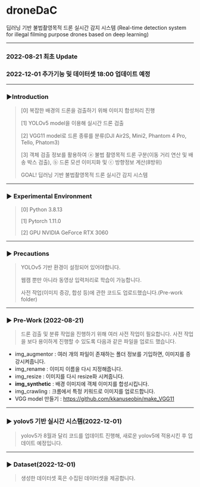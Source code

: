 # droneDaC
딥러닝 기반 불법촬영목적 드론 실시간 감지 시스템 (Real-time detection system for illegal filming purpose drones based on deep learning)

-------------------------------------
### 2022-08-21 최초 Update
### 2022-12-01 추가기능 및 데이터셋 18:00 업데이트 예정
-------------------------------------
### ▶Introduction
> [0] 복잡한 배경의 드론을 검출하기 위해 이미지 합성처리 진행
> 
> [1] YOLOv5 model을 이용해 실시간 드론 검출
> 
> [2] VGG11 model로 드론 종류를 분류(DJI Air2S, Mini2, Phantom 4 Pro, Tello, Phatom3)
> 
> [3] 객체 검출 정보를 활용하여 ⓐ 불법 촬영목적 드론 구분(이동 거리 연산 및 배송 박스 검출), ⓑ 드론 모션 이미지화 및 ⓒ 방향정보 계산(8방위)
> 
> GOAL! 딥러닝 기반 불법촬영목적 드론 실시간 감지 시스템

-------------------------------------
### ▶ Experimental Environment
> [0] Python 3.8.13
> 
> [1] Pytorch 1.11.0
>
> [2] GPU NVIDIA GeForce RTX 3060

-------------------------------------
### ▶ Precautions
> YOLOv5 기반 환경이 설정되어 있어야합니다.
> 
> 웹캠 뿐만 아니라 동영상 입력처리로 학습이 가능합니다.
> 
> 사전 작업(이미지 증강, 합성 등)에 관한 코드도 업로드했습니다.(Pre-work folder)

-------------------------------------
###  ▶ Pre-Work (2022-08-21)
> 드론 검출 및 분류 작업을 진행하기 위해 여러 사전 작업이 필요합니다. 사전 작업을 보다 용이하게 진행할 수 있도록 다음과 같은 파일을 업로드 했습니다.
* img_augmentor : 여러 개의 파일이 존재하는 폴더 정보를 기입하면, 이미지를 증강시켜줍니다.
* img_rename : 이미지 이름을 다시 지정해줍니다.
* img_resize : 이미지를 다시 resize화 시켜줍니다.
* __img_synthetic__ : 배경 이미지에 객체 이미지를 합성시킵니다.
* img_crawling : 크롬에서 특정 키워드로 이미지를 업로드합니다.
* VGG model 만들기 : https://github.com/kkanuseobin/make_VGG11

-------------------------------------
###  ▶ yolov5 기반 실시간 시스템(2022-12-01)
> yolov5가 8월과 달리 코드를 업데이트 진행해, 새로운 yolov5에 적용시킨 후 업데이트 예정입니다.

------------------------------------
###  ▶ Dataset(2022-12-01)
> 생성한 데이터셋 혹은 수집된 데이터셋을 제공합니다.



